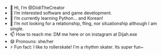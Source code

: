 - 👋 Hi, I’m @DiidiTheCreator
- 👀 I’m interested software and game development.
- 🌱 I’m currently learning Python... and Korean!
- 💞️ I’m not looking for a relationship, fling, nor situationship although I am single.
- 📫 How to reach me: DM me here or on instagram at Dijah.exe
- 😄 Pronouns: she/her
- ⚡ Fun fact: I like to rollerskate! I'm a rhythm skater. Its super fun~

<!---
DiidiTheCreator/DiidiTheCreator is a ✨ special ✨ repository because its `README.md` (this file) appears on your GitHub profile.
You can click the Preview link to take a look at your changes.
--->

